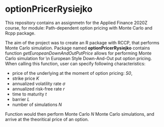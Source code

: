 # optionPricerRysiejko
This repository contains an assignmetn for the Applied Finance 2020Z course, for module: Path-dependent option pricing
with Monte Carlo and Rcpp package.

The aim of the project was to create an R package with RCCP, that performs Monte Carlo simulation. Package named **optionPricerRysiejko** contains function *getEuropeanDownAndOutPutPrice* allows for performing Monte Carlo simulation for \n
European Style Down-And-Out put option pricing. When calling this function, user can specify following characteristics:

* price of the underlying at the moment of option pricing: *S0*,
* strike price *K* 
* annualized volatility rate *σ* 
* annualized risk-free rate *r* 
* time to maturity *t* 
* barrier *L*
* number of simulations *N*

Function would then perform Monte Carlo *N* Monte Carlo simulations, and arrive at the theoritical price of an option.

